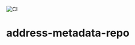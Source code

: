 ![CI](https://github.com/ehom/address-metadata-repo/workflows/CI/badge.svg)

# address-metadata-repo
